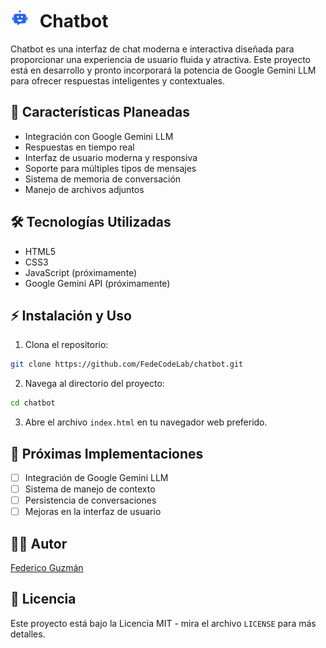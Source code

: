﻿# <img src="chatbotFill.svg" width="30" style="margin-right: 10px" /> Chatbot

Chatbot es una interfaz de chat moderna e interactiva diseñada para proporcionar una experiencia de usuario fluida y atractiva. Este proyecto está en desarrollo y pronto incorporará la potencia de Google Gemini LLM para ofrecer respuestas inteligentes y contextuales.

## 🚀 Características Planeadas

- Integración con Google Gemini LLM
- Respuestas en tiempo real
- Interfaz de usuario moderna y responsiva
- Soporte para múltiples tipos de mensajes
- Sistema de memoria de conversación
- Manejo de archivos adjuntos

## 🛠️ Tecnologías Utilizadas

- HTML5
- CSS3
- JavaScript (próximamente)
- Google Gemini API (próximamente)

## ⚡ Instalación y Uso

1. Clona el repositorio:

```bash
git clone https://github.com/FedeCodeLab/chatbot.git
```

2. Navega al directorio del proyecto:

```bash
cd chatbot
```

3. Abre el archivo `index.html` en tu navegador web preferido.

## 🔮 Próximas Implementaciones

- [ ] Integración de Google Gemini LLM
- [ ] Sistema de manejo de contexto
- [ ] Persistencia de conversaciones
- [ ] Mejoras en la interfaz de usuario

## 👨‍💻 Autor

[Federico Guzmán](https://github.com/FedeCodeLab)

## 📄 Licencia

Este proyecto está bajo la Licencia MIT - mira el archivo `LICENSE` para más detalles.



